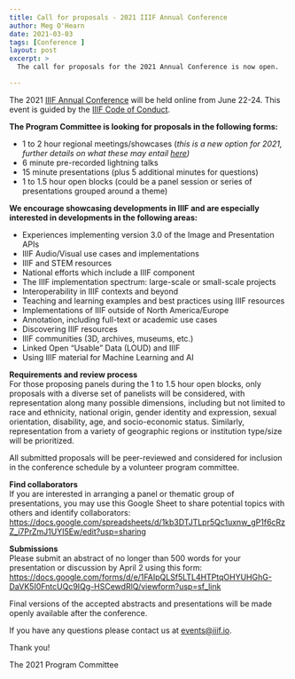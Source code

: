 ```yaml
---
title: Call for proposals - 2021 IIIF Annual Conference
author: Meg O'Hearn
date: 2021-03-03
tags: [Conference ]
layout: post
excerpt: >
  The call for proposals for the 2021 Annual Conference is now open.

---
```


The 2021 [IIIF Annual Conference](https://iiif.io/event/2021/annual_conference/) will be held online from June 22-24. This event is guided by the [IIIF Code of Conduct](https://iiif.io/event/conduct/#iiif-code-of-conduct).

**The Program Committee is looking for proposals in the following forms:**
* 1 to 2 hour regional meetings/showcases (*this is a new option for 2021, further details on what these may entail [here](https://docs.google.com/document/d/13XPk_sOeL7N6hn-NM8-5hOWYI3hqnOJ6YIkIxxAes3U/edit?usp=sharing))*
* 6 minute pre-recorded lightning talks
* 15 minute presentations (plus 5 additional minutes for questions)
* 1 to 1.5 hour open blocks (could be a panel session or series of presentations grouped around a theme)

**We encourage showcasing developments in IIIF and are especially interested in developments in the following areas:**
* Experiences implementing version 3.0 of the Image and Presentation APIs
* IIIF Audio/Visual use cases and implementations
* IIIF and STEM resources
* National efforts which include a IIIF component
* The IIIF implementation spectrum: large-scale or small-scale projects
* Interoperability in IIIF contexts and beyond
* Teaching and learning examples and best practices using IIIF resources
* Implementations of IIIF outside of North America/Europe
* Annotation, including full-text or academic use cases
* Discovering IIIF resources
* IIIF communities (3D, archives, museums, etc.)
* Linked Open “Usable” Data (LOUD) and IIIF
* Using IIIF material for Machine Learning and AI

**Requirements and review process**   
For those proposing panels during the 1 to 1.5 hour open blocks, only proposals with a diverse set of panelists will be considered, with representation along many possible dimensions, including but not limited to race and ethnicity, national origin, gender identity and expression, sexual orientation, disability, age, and socio-economic status. Similarly, representation from a variety of geographic regions or institution type/size will be prioritized.

All submitted proposals will be peer-reviewed and considered for inclusion in the conference schedule by a volunteer program committee.

**Find collaborators**   
If you are interested in arranging a panel or thematic group of presentations, you may use this Google Sheet to share potential topics with others and identify collaborators:
<https://docs.google.com/spreadsheets/d/1kb3DTJTLpr5Qc1uxnw_gP1f6cRzZ_i7PrZmJ1UYI5Ew/edit?usp=sharing>

**Submissions**   
Please submit an abstract of no longer than 500 words for your presentation or discussion by April 2 using this form:
<https://docs.google.com/forms/d/e/1FAIpQLSf5LTL4HTPtqOHYUHGhG-DaVK5I0FntcUQc9IQg-HSCewdRlQ/viewform?usp=sf_link>

Final versions of the accepted abstracts and presentations will be made openly available after the conference.

If you have any questions please contact us at <events@iiif.io>.

Thank you!

The 2021 Program Committee
